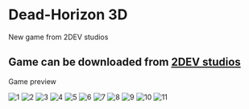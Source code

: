 # Dead-Horizon 3D
New game from 2DEV studios

## Game can be downloaded from [2DEV studios](https://dev2studios.herokuapp.com/)

Game preview

![1](https://drive.google.com/uc?id=1hmbeLZ6hlS09lzuWkwHXFbjJDvy5xmb8)
![2](https://drive.google.com/uc?id=1Lg4kn3KAaE182_VnytTAbJn1wmYCMLey)
![3](https://drive.google.com/uc?id=1qSMqouQhyrCU60Pwmsdz7_IFMUh-tiAG)
![4](https://drive.google.com/uc?id=1HnMAfVVMKuH1iqrcgQeGbycAh2pVNckx)
![5](https://drive.google.com/uc?id=1JXH6E4JRSey2s4KCmH3KObUNztUSSR2V)
![6](https://drive.google.com/uc?id=1-2QXXZstR-3w5cymC0WuugY6RlSl1DNs)
![7](https://drive.google.com/uc?id=1LDsd6QAqh7fmcj3h0AuqRSjesUifwH30)
![8](https://drive.google.com/uc?id=1W3zimZAW_OxmznZddxMGLbzQPQnwMk6k)
![9](https://drive.google.com/uc?id=1YQcK04btzJbITJ0O_LrMEW890YIlUhNc)
![10](https://drive.google.com/uc?id=1VSgMEdkWQD2pgwljKkN0rF1NO4XhbFni)
![11](https://drive.google.com/uc?id=1-kf7a3mdp90zLpOdXuKfsz6fgH8qRf7H)
